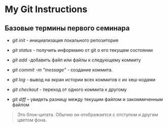 # My Git Instructions

## Базовые термины первого семинара

* *git init* - инициализация локального репозитория

* *git status* - получить информаию от git о его текущем состоянии

* *git add* -добавить файл или файлы к следующему коммиту

* *git commit -m "mеssage"* - создание коммита.

* *git log* - вывод на экран истории всех коммитов с их хеш-кодами

* *git checkout* - переход от одного коммита к другому

* *git diff* – увидеть разницу между текущим файлом и закоммиченным файлом

>Это блок-цитата. Обычно он отображается с отступом и другим цветом фона.